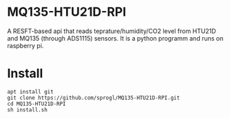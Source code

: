 # MQ135-HTU21D-RPI
A RESFT-based api that reads teprature/humidity/CO2 level  from HTU21D and MQ135 (through ADS1115) sensors. It is a python programm and runs on raspberry pi.

# Install
```
apt install git
git clone https://github.com/sprogl/MQ135-HTU21D-RPI.git
cd MQ135-HTU21D-RPI
sh install.sh
```
